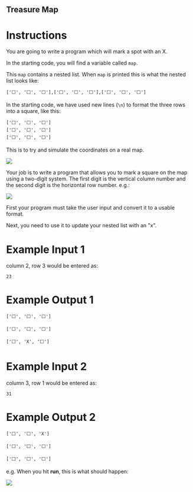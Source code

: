 ## Treasure Map

# Instructions

You are going to write a program which will mark a spot with an X.

In the starting code, you will find a variable called ```map```.

This ```map``` contains a nested list.
When ```map``` is printed this is what the nested list looks like:
```
['⬜️', '⬜️', '⬜️'],['⬜️', '⬜️', '⬜️'],['⬜️', '⬜️', '⬜️']
```
In the starting code, we have used new lines (```\n```) to format the three rows into a square, like this:
```
['⬜️', '⬜️', '⬜️']
['⬜️', '⬜️', '⬜️']
['⬜️', '⬜️', '⬜️']
```
This is to try and simulate the coordinates on a real map. 

![](https://res.cloudinary.com/dk-find-out/image/upload/q_80,w_1440,f_auto/Co-ordinates_oggjzg.jpg)

Your job is to write a program that allows you to mark a square on the map using a two-digit system. The first digit is the vertical column number and the second digit is the horizontal row number. e.g.:

![](https://cdn.fs.teachablecdn.com/2vnboIYTFFruvl9FJ2w5)

First your program must take the user input and convert it to a usable format. 

Next, you need to use it to update your nested list with an "x". 

# Example Input 1

column 2, row 3 would be entered as:

```
23
```

# Example Output 1

```
['⬜️', '⬜️', '⬜️']

['⬜️', '⬜️', '⬜️']

['⬜️', 'X', '⬜️']
```

# Example Input 2

column 3, row 1 would be entered as:

```
31
```

# Example Output 2

```
['⬜️', '⬜️', 'X']

['⬜️', '⬜️', '⬜️']

['⬜️', '⬜️', '⬜️']
```

e.g. When you hit **run**, this is what should happen: 

![](https://cdn.fs.teachablecdn.com/5hliFjyIR96LdestyfPd)

